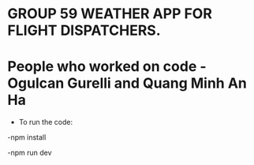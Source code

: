 # GROUP 59 WEATHER APP FOR FLIGHT DISPATCHERS.
# People who worked on code - Ogulcan Gurelli and Quang Minh An Ha


- To run the code:

-npm install

-npm run dev